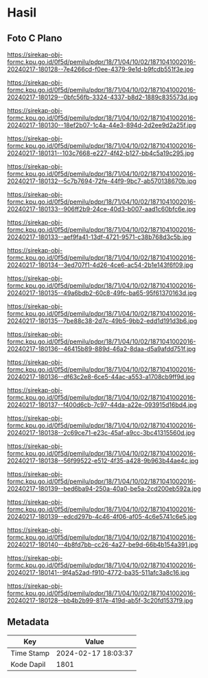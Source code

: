 # Hasil

## Foto C Plano

https://sirekap-obj-formc.kpu.go.id/0f5d/pemilu/pdpr/18/71/04/10/02/1871041002016-20240217-180128--7e4266cd-f0ee-4379-9e1d-b9fcdb551f3e.jpg

https://sirekap-obj-formc.kpu.go.id/0f5d/pemilu/pdpr/18/71/04/10/02/1871041002016-20240217-180129--0bfc56fb-3324-4337-b8d2-1889c835573d.jpg

https://sirekap-obj-formc.kpu.go.id/0f5d/pemilu/pdpr/18/71/04/10/02/1871041002016-20240217-180130--18ef2b07-1c4a-44e3-894d-2d2ee9d2a25f.jpg

https://sirekap-obj-formc.kpu.go.id/0f5d/pemilu/pdpr/18/71/04/10/02/1871041002016-20240217-180131--103c7668-e227-4f42-b127-bb4c5a19c295.jpg

https://sirekap-obj-formc.kpu.go.id/0f5d/pemilu/pdpr/18/71/04/10/02/1871041002016-20240217-180132--5c7b7694-72fe-44f9-9bc7-ab570138670b.jpg

https://sirekap-obj-formc.kpu.go.id/0f5d/pemilu/pdpr/18/71/04/10/02/1871041002016-20240217-180133--906ff2b9-24ce-40d3-b007-aad1c60bfc6e.jpg

https://sirekap-obj-formc.kpu.go.id/0f5d/pemilu/pdpr/18/71/04/10/02/1871041002016-20240217-180133--aef9fa41-13df-4721-9571-c38b768d3c5b.jpg

https://sirekap-obj-formc.kpu.go.id/0f5d/pemilu/pdpr/18/71/04/10/02/1871041002016-20240217-180134--3ed707f1-4d26-4ce6-ac54-2b1e143f6f09.jpg

https://sirekap-obj-formc.kpu.go.id/0f5d/pemilu/pdpr/18/71/04/10/02/1871041002016-20240217-180135--49a6bdb2-60c8-49fc-ba65-95f61370163d.jpg

https://sirekap-obj-formc.kpu.go.id/0f5d/pemilu/pdpr/18/71/04/10/02/1871041002016-20240217-180135--7be88c38-2d7c-49b5-9bb2-edd1d191d3b6.jpg

https://sirekap-obj-formc.kpu.go.id/0f5d/pemilu/pdpr/18/71/04/10/02/1871041002016-20240217-180136--46415b89-889d-46a2-8daa-d5a9afdd751f.jpg

https://sirekap-obj-formc.kpu.go.id/0f5d/pemilu/pdpr/18/71/04/10/02/1871041002016-20240217-180136--df63c2e8-6ce5-44ac-a553-a1708cb9ff9d.jpg

https://sirekap-obj-formc.kpu.go.id/0f5d/pemilu/pdpr/18/71/04/10/02/1871041002016-20240217-180137--f400d6cb-7c97-44da-a22e-093915d16bd4.jpg

https://sirekap-obj-formc.kpu.go.id/0f5d/pemilu/pdpr/18/71/04/10/02/1871041002016-20240217-180138--2c69ce71-e23c-45af-a9cc-3bc41315560d.jpg

https://sirekap-obj-formc.kpu.go.id/0f5d/pemilu/pdpr/18/71/04/10/02/1871041002016-20240217-180138--56f99522-e512-4f35-a428-9b963b44ae4c.jpg

https://sirekap-obj-formc.kpu.go.id/0f5d/pemilu/pdpr/18/71/04/10/02/1871041002016-20240217-180139--bed6ba94-250a-40a0-be5a-2cd200eb592a.jpg

https://sirekap-obj-formc.kpu.go.id/0f5d/pemilu/pdpr/18/71/04/10/02/1871041002016-20240217-180139--edcd297b-4c46-4f06-af05-4c6e5741c6e5.jpg

https://sirekap-obj-formc.kpu.go.id/0f5d/pemilu/pdpr/18/71/04/10/02/1871041002016-20240217-180140--4b8fd7bb-cc26-4a27-be9d-66b4b154a391.jpg

https://sirekap-obj-formc.kpu.go.id/0f5d/pemilu/pdpr/18/71/04/10/02/1871041002016-20240217-180141--9f4a52ad-f910-4772-ba35-511afc3a8c16.jpg

https://sirekap-obj-formc.kpu.go.id/0f5d/pemilu/pdpr/18/71/04/10/02/1871041002016-20240217-180128--bb4b2b99-817e-419d-ab5f-3c20fd1537f9.jpg


## Metadata

| Key        | Value               |
| ---------- | ------------------- |
| Time Stamp | 2024-02-17 18:03:37 |
| Kode Dapil | 1801                |



